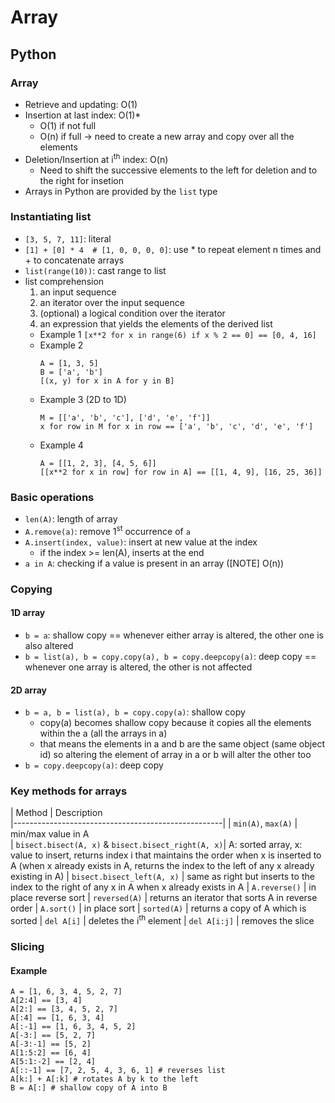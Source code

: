 # Array 
## Python
### Array 
- Retrieve and updating: O(1)
- Insertion at last index: O(1)* 
  +  O(1) if not full
  +  O(n) if full -> need to create a new array and copy over all the elements
- Deletion/Insertion at i<sup>th</sup> index: O(n)
  + Need to shift the successive elements to the left for deletion and to the right for insetion
- Arrays in Python are provided by the `list` type

### Instantiating list
- `[3, 5, 7, 11]`: literal 
- `[1] + [0] * 4  # [1, 0, 0, 0, 0]`: use * to repeat element n times and + to concatenate arrays
- `list(range(10))`: cast range to list
- list comprehension
  1. an input sequence
  2. an iterator over the input sequence
  3. (optional) a logical condition over the iterator
  4. an expression that yields the elements of the derived list
  + Example 1
    `[x**2 for x in range(6) if x % 2 == 0] == [0, 4, 16]`
  + Example 2
    ```
    A = [1, 3, 5]
    B = ['a', 'b']
    [(x, y) for x in A for y in B]
    ```
  + Example 3 (2D to 1D)
    ```
    M = [['a', 'b', 'c'], ['d', 'e', 'f']]
    x for row in M for x in row == ['a', 'b', 'c', 'd', 'e', 'f']
    ```
  + Example 4
    ```
    A = [[1, 2, 3], [4, 5, 6]]
    [[x**2 for x in row] for row in A] == [[1, 4, 9], [16, 25, 36]] 
    ```

### Basic operations
- `len(A)`: length of array
- `A.remove(a)`: remove 1<sup>st</sup> occurrence of `a`
- `A.insert(index, value)`: insert at new value at the index
  + if the index >= len(A), inserts at the end
- `a in A`: checking if a value is present in an array ([NOTE] O(n))

### Copying
#### 1D array
- `b = a`: shallow copy == whenever either array is altered, the other one is also altered
- `b = list(a), b = copy.copy(a), b = copy.deepcopy(a)`: deep copy == whenever one array is altered, the other is not affected 
#### 2D array
- `b = a, b = list(a), b = copy.copy(a)`: shallow copy
  + copy(a) becomes shallow copy because it copies all the elements within the a (all the arrays in a)
  + that means the elements in a and b are the same object (same object id) so altering the element of array in a or b will alter the other too
- `b = copy.deepcopy(a)`: deep copy 

### Key methods for arrays
| Method                                             | Description     
|----------------------------------------------------|
| `min(A)`, `max(A)`                                 | min/max value in A                 
| `bisect.bisect(A, x)` & `bisect.bisect_right(A, x)`| A: sorted array, x: value to insert, returns index i that maintains the order when x is inserted to A (when x already exists in A, returns the index to the left of any x already existing in A)
| `bisect.bisect_left(A, x)`                         | same as right but inserts to the index to the right of any x in A when x already exists in A
| `A.reverse()`                                      | in place reverse sort
| `reversed(A)`                                      | returns an iterator that sorts A in reverse order 
| `A.sort()`                                         | in place sort
| `sorted(A)`                                        | returns a copy of A which is sorted
| `del A[i]`                                         | deletes the i<sup>th</sup> element
| `del A[i:j]`                                       | removes the slice


### Slicing
#### Example
```
A = [1, 6, 3, 4, 5, 2, 7]
A[2:4] == [3, 4]
A[2:] == [3, 4, 5, 2, 7]
A[:4] == [1, 6, 3, 4]
A[:-1] == [1, 6, 3, 4, 5, 2]
A[-3:] == [5, 2, 7]
A[-3:-1] == [5, 2]
A[1:5:2] == [6, 4]
A[5:1:-2] == [2, 4]
A[::-1] == [7, 2, 5, 4, 3, 6, 1] # reverses list
A[k:] + A[:k] # rotates A by k to the left
B = A[:] # shallow copy of A into B
```


